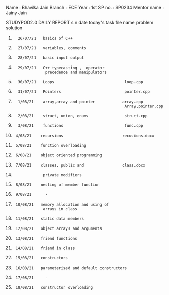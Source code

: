 Name   : Bhavika Jain
Branch : ECE
Year   : 1st
SP no. : SP0234
Mentor name : Jainy Jain

STUDYPOD2.0 DAILY REPORT
s.n      date       today's task                       file name            problem          solution
1.       26/07/21   basics of C++
2.       27/07/21   variables, comments
3.       28/07/21   basic input output
4.       29/07/21   C++ typecasting ,  operator
                     precedence and manipulators



                    
              

5.       30/07/21   Loops                               loop.cpp 
6.       31/07/21   Pointers                            pointer.cpp
7.       1/08/21    array,array and pointer            array.cpp
                                                        Array,pointer.cpp
8.       2/08/21    struct, union, enums                struct.cpp
9.       3/08/21    functions                           func.cpp                                       
10.      4/08/21    recursions                          recusions.docx
11.      5/08/21    function overloading
12.      6/08/21    object oriented programming        
13.      7/08/21    classes, public and                 class.docx
14.                  private modifiers
15.      8/08/21    nesting of member function
16.      9/08/21      -
17.      10/08/21   memory allocation and using of 
                     arrays in class
17.      11/08/21   static data members
18.      12/08/21   object arrays and arguments
19.      13/08/21   friend functions
20.      14/08/21   friend in class
21.      15/08/21   constructors
22.      16/08/21   parameterised and default constructors
23.      17/08/21     -
24.      18/08/21   constructor overloading

